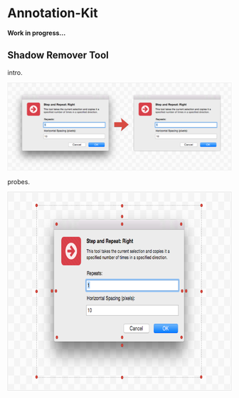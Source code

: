 Annotation-Kit
==============
**Work in progress...**


## Shadow Remover Tool

intro.

<img src="./docs/shadow_remover_result.png">

probes.

<img src="./docs/shadow_remover_pixel_probes.png" width="728" height="446">



